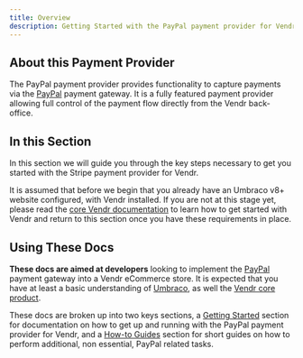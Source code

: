 ```yaml
---
title: Overview
description: Getting Started with the PayPal payment provider for Vendr, the eCommerce solution for Umbraco v8+
---
```


## About this Payment Provider

The PayPal payment provider provides functionality to capture payments via the [PayPal](https://paypal.com) payment gateway. It is a fully featured payment provider allowing full control of the payment flow directly from the Vendr back-office.

## In this Section

In this section we will guide you through the key steps necessary to get you started with the Stripe payment provider for Vendr.

It is assumed that before we begin that you already have an Umbraco v8+ website configured, with Vendr installed. If you are not at this stage yet, please read the [core Vendr documentation](../../../../../core/) to learn how to get started with Vendr and return to this section once you have these requirements in place.

## Using These Docs

**These docs are aimed at developers** looking to implement the [PayPal](https://paypal.com) payment gateway into a Vendr eCommerce store. It is expected that you have at least a basic understanding of [Umbraco](https://umbraco.com), as well the [Vendr core product](../../../../core/).

These docs are broken up into two keys sections, a [Getting Started](getting-started/) section for documentation on how to get up and running with the PayPal payment provider for Vendr, and a [How-to Guides](how-to-guides/) section for short guides on how to perform additional, non essential, PayPal related tasks.